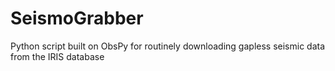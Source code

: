 # SeismoGrabber
Python script built on ObsPy for routinely downloading gapless seismic data from the IRIS database
